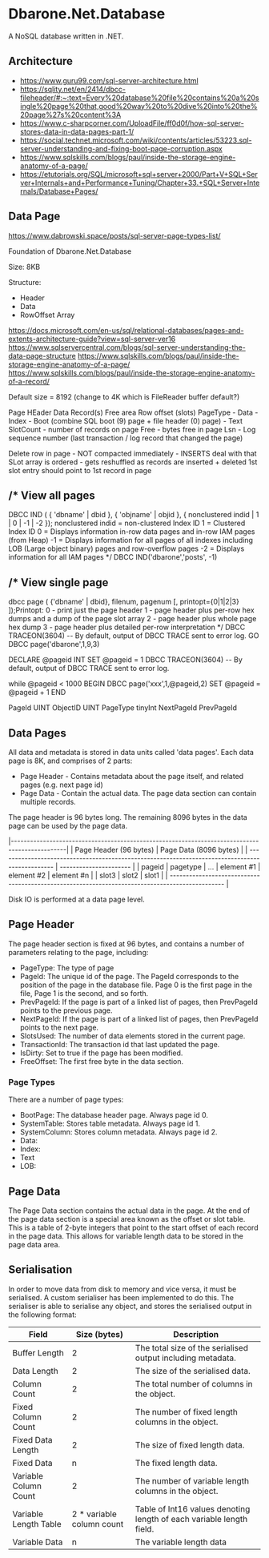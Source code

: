 # Dbarone.Net.Database
A NoSQL database written in .NET.

## Architecture

- https://www.guru99.com/sql-server-architecture.html
- https://sqlity.net/en/2414/dbcc-fileheader/#:~:text=Every%20database%20file%20contains%20a%20single%20page%20that,good%20way%20to%20dive%20into%20the%20page%27s%20content%3A
- https://www.c-sharpcorner.com/UploadFile/ff0d0f/how-sql-server-stores-data-in-data-pages-part-1/
- https://social.technet.microsoft.com/wiki/contents/articles/53223.sql-server-understanding-and-fixing-boot-page-corruption.aspx
- https://www.sqlskills.com/blogs/paul/inside-the-storage-engine-anatomy-of-a-page/
- https://etutorials.org/SQL/microsoft+sql+server+2000/Part+V+SQL+Server+Internals+and+Performance+Tuning/Chapter+33.+SQL+Server+Internals/Database+Pages/

## Data Page

https://www.dabrowski.space/posts/sql-server-page-types-list/

Foundation of Dbarone.Net.Database

Size: 8KB

Structure:
- Header
- Data
- RowOffset Array


https://docs.microsoft.com/en-us/sql/relational-databases/pages-and-extents-architecture-guide?view=sql-server-ver16
https://www.sqlservercentral.com/blogs/sql-server-understanding-the-data-page-structure
https://www.sqlskills.com/blogs/paul/inside-the-storage-engine-anatomy-of-a-page/
https://www.sqlskills.com/blogs/paul/inside-the-storage-engine-anatomy-of-a-record/

Default size = 8192 (change to 4K which is FileReader buffer default?)

Page HEader
Data Record(s)
Free area
Row offset (slots)
PageType
    - Data
    - Index
    - Boot (combine SQL boot (9) page + file header (0) page)
    - Text
SlotCount - number of records on page
Free - bytes free in page
Lsn - Log sequence number (last transaction / log record that changed the page)


Delete row in page - NOT compacted immediately - INSERTS deal with that
SLot array is ordered - gets reshuffled as records are inserted + deleted
1st slot entry should point to 1st record in page


/*
View all pages
--------------
DBCC IND ( { 'dbname' | dbid }, { 'objname' | objid }, { nonclustered indid | 1 | 0 | -1 | -2 });
nonclustered indid = non-clustered Index ID
1 = Clustered Index ID
0 = Displays information in-row data pages and in-row IAM pages (from Heap)
-1 = Displays information for all pages of all indexes including LOB (Large object binary) pages and row-overflow pages
-2 = Displays information for all IAM pages
*/
DBCC IND('dbarone','posts', -1)

/*
View single page
----------------
dbcc page ( {'dbname' | dbid}, filenum, pagenum [, printopt={0|1|2|3} ]);Printopt:
0 - print just the page header
1 - page header plus per-row hex dumps and a dump of the page slot array 
2 - page header plus whole page hex dump
3 - page header plus detailed per-row interpretation
*/
DBCC TRACEON(3604)	-- By default, output of DBCC TRACE sent to error log. 
GO
DBCC page('dbarone',1,9,3)



DECLARE @pageid INT
SET @pageid = 1
DBCC TRACEON(3604)	-- By default, output of DBCC TRACE sent to error log. 

while @pageid < 1000
BEGIN
	DBCC page('xxx',1,@pageid,2)
	SET @pageid = @pageid + 1
END




PageId UINT
ObjectID UINT
PageType tinyInt
NextPageId
PrevPageId


Data Pages
----------
All data and metadata is stored in data units called 'data pages'. Each data page is 8K, and comprises of 2 parts:
- Page Header - Contains metadata about the page itself, and related pages (e.g. next page id)
- Page Data - Contain the actual data. The page data section can contain multiple records.

The page header is 96 bytes long. The remaining 8096 bytes in the data page can be used by the page data.

|-----------------------------------------------------------------------------------------------|
| Page Header (96 bytes)                                                                          | Page Data (8096 bytes) |
| ----------------------------------------------------------------------------------------------- | ---------------------- |
| pageid                                                                                          | pagetype               | ... | element #1 | element #2 | element #n |  | slot3 | slot2 | slot1 |
| ----------------------------------------------------------------------------------------------- |

Disk IO is performed at a data page level.

Page Header
-----------
The page header section is fixed at 96 bytes, and contains a number of parameters relating to the page, including:
- PageType: The type of page
- PageId: The unique id of the page. The PageId corresponds to the position of the page in the database file. Page 0 is the first page in the file, Page 1 is the second, and so forth.
- PrevPageId: If the page is part of a linked list of pages, then PrevPageId points to the previous page.
- NextPageId: If the page is part of a linked list of pages, then PrevPageId points to the next page.
- SlotsUsed: The number of data elements stored in the current page.
- TransactionId: The transaction id that last updated the page.
- IsDirty: Set to true if the page has been modified.
- FreeOffset: The first free byte in the data section. 

### Page Types
There are a number of page types:
- BootPage: The database header page. Always page id 0.
- SystemTable: Stores table metadata. Always page id 1.
- SystemColumn: Stores column metadata. Always page id 2.
- Data:
- Index:
- Text
- LOB:

Page Data
---------
The Page Data section contains the actual data in the page. At the end of the page data section is a special area known as the offset or slot table. This is a table of 2-byte integers that point to the start offset of each record in the page data. This allows for variable length data to be stored in the page data area.

Serialisation
-------------
In order to move data from disk to memory and vice versa, it must be serialised. A custom serialiser has been implemented to do this. The serialiser is able to serialise any object, and stores the serialised output in the following format:

| Field                 | Size (bytes)              | Description                                                          |
| --------------------- | ------------------------- | -------------------------------------------------------------------- |
| Buffer Length         | 2                         | The total size of the serialised output including metadata.          |
| Data Length           | 2                         | The size of the serialised data.                                     |
| Column Count          | 2                         | The total number of columns in the object.                           |
| Fixed Column Count    | 2                         | The number of fixed length columns in the object.                    |
| Fixed Data Length     | 2                         | The size of fixed length data.                                       |
| Fixed Data            | n                         | The fixed length data.                                               |
| Variable Column Count | 2                         | The number of variable length columns in the object.                 |
| Variable Length Table | 2 * variable column count | Table of Int16 values denoting length of each variable length field. |
| Variable Data         | n                         | The variable length data                                             |
